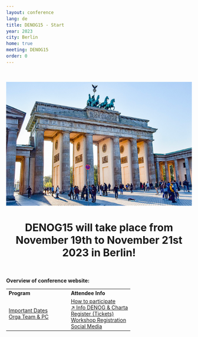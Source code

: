 ```yaml
---
layout: conference
lang: de
title: DENOG15 - Start
year: 2023
city: Berlin
home: true
meeting: DENOG15
order: 0
---
```


<br />

![DENOG15 Banner](/images/meetings/denog15/denog15_brandenburgertor.png)
<br />

<center>
    <h1>DENOG15 will take place from November 19th to November 21st 2023 in Berlin!</h1>
</center> 

<br />


<b>Overview of conference website:</b><br />
<table border="0" width="100%">
<tr>
 <td width="50%"><b>Program</b></td>
 <td width="50%"><b>Attendee Info</b></td>
</tr>
<tr>
 <td>
  <a href="important_dates.html">Important Dates </a><br />
  <!-- <a href="agenda.html">Agenda</a><br /> --> 
  <!-- <a href="recordings.html">Recoding & Slides</a><br /> --> 
  <a href="orga.html">Orga Team & PC</a><br />
  <!-- <a href="sponsoring.html">Sponsoring</a><br /> --> 
  <!-- <a href="speaker.html">Speaker Information</a><br /> --> 
 </td>
 <td>
  <a href="participation.html">How to participate</a><br />
  <a href="denoginfo.html">&#8599; Info DENOG & Charta</a><br />
  <a href="tickets.html">Register (Tickets)</a><br />
  <a href="workshop_registration.html">Workshop Registration</a><br />
  <!-- <a href="attendees.html">Attendee list</a><br /> -->
  <a href="socialmedia.html">Social Media</a><br />
 </td>
</tr>
</table>

<br />

<!-- <table border="0" width="100%">
<tr>
 <td width="50%"><b>On-Site</b></td>
 <td width="50%"><b>Remote</b></td>
</tr>
<tr>
 <td>
  <a href="venue.html">Venue & getting there</a><br />
  <a href="hotels.html">Accomodation</a><br />
  <a href="social.html">Social Events</a><br />
  <a href="covid_test.html">COVID-19 Information</a><br />
  <a href="eventsupport.html">Event Support on-site</a><br />
 </td>
 <td>
  <a href="venueremote.html">Meeting Venue remote</a><br />
 </td>
</tr>
</table> --> 


